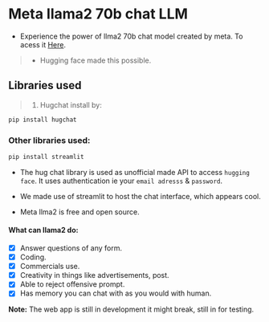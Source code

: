 # Meta llama2 70b chat LLM 
* Experience the power of llma2 70b chat model created by meta.
To acess it [Here](https://wambugukinyuai.streamlit.app/).
> - Hugging face made this possible.
## Libraries used
> 1. Hugchat install by:
``` Bash
pip install hugchat
```
### Other libraries used:
``` Bash 
pip install streamlit 
```
- The hug chat library is used as unofficial made API to access `hugging face`. It uses authentication ie your `email adresss` & `password`.

- We made use of  streamlit to host the chat interface, which appears cool.

- Meta llma2 is free and open source.
#### What can llama2 do:
- [x] Answer questions of any form. 
- [x] Coding.
- [x] Commercials use.
 - [x] Creativity in things like advertisements, post.
- [x]  Able to reject offensive prompt.
- [x] Has memory you can chat with as you would with human. 

__Note:__ The web app is still in development it might break, still in for testing.
